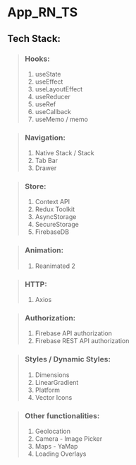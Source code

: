 # App_RN_TS
## Tech Stack:

>### Hooks:
>1. useState
>2. useEffect
>3. useLayoutEffect
>4. useReducer
>5. useRef
>6. useCallback
>7. useMemo / memo

>### Navigation:
>1. Native Stack / Stack
>2. Tab Bar
>3. Drawer

>### Store:
>1. Context API
>2. Redux Toolkit
>3. AsyncStorage 
>4. SecureStorage
>5. FirebaseDB

>### Animation:
>1. Reanimated 2

>### HTTP:
>1. Axios

>### Authorization:
>1. Firebase API authorization
>2. Firebase REST API authorization

>### Styles / Dynamic Styles:
> 1. Dimensions
> 2. LinearGradient
> 3. Platform
> 4. Vector Icons

>### Other functionalities: 
> 1. Geolocation
> 2. Camera - Image Picker
> 3. Maps - YaMap
> 4. Loading Overlays


